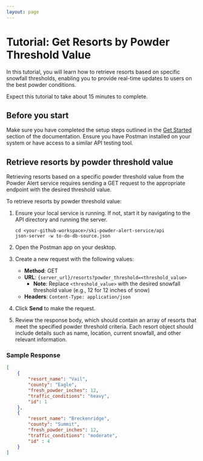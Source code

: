 ```yaml
---
layout: page
---
```


# Tutorial: Get Resorts by Powder Threshold Value

In this tutorial, you will learn how to retrieve resorts based on specific snowfall thresholds, enabling you to provide real-time updates to users on the best powder conditions.

Expect this tutorial to take about 15 minutes to complete.

## Before you start

Make sure you have completed the setup steps outlined in the [Get Started](../doc/get-started.md) section of the documentation. Ensure you have Postman installed on your system or have access to a similar API testing tool.

## Retrieve resorts by powder threshold value

Retrieving resorts based on a specific powder threshold value from the Powder Alert service requires sending a GET request to the appropriate endpoint with the desired threshold value.

To retrieve resorts by powder threshold value:

1. Ensure your local service is running. If not, start it by navigating to the API directory and running the server.

    ```shell
    cd <your-github-workspace>/ski-powder-alert-service/api
    json-server -w to-do-db-source.json
    ```

2. Open the Postman app on your desktop.

3. Create a new request with the following values:
    - **Method**: GET
    - **URL**: `{server_url}/resorts?powder_threshold=<threshold_value>`
        - **Note**: Replace `<threshold_value>` with the desired snowfall threshold value (e.g., 12 for 12 inches of snow)
    - **Headers**: `Content-Type: application/json`

4. Click **Send** to make the request.

5. Review the response body, which should contain an array of resorts that meet the specified powder threshold criteria. Each resort object should include details such as name, location, current snowfall, and other relevant information.

### Sample Response

```json
[
    {
        "resort_name": "Vail",
        "county": "Eagle",
        "fresh_powder_inches": 12,
        "traffic_conditions": "heavy",
        "id": 1
    },
    {
        "resort_name": "Breckenridge",
        "county": "Summit",
        "fresh_powder_inches": 12,
        "traffic_conditions": "moderate",
        "id" : 4
    }
]
